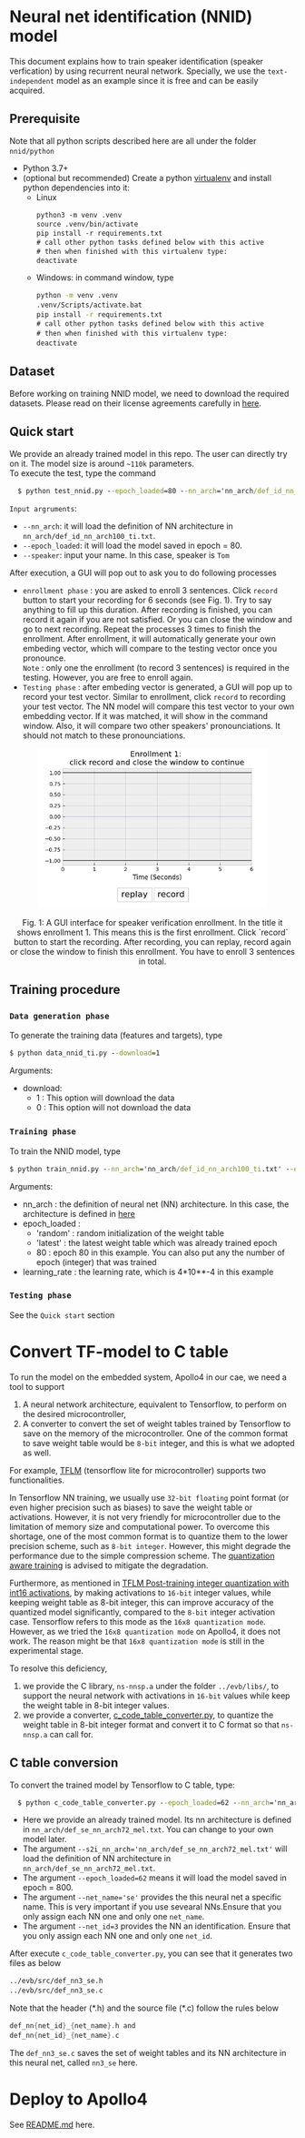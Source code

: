 # Neural net identification (NNID) model
This document explains how to train speaker identification (speaker verfication) by using recurrent neural network. Specially, we use the `text-independent` model as an example since it is free and can be easily acquired.
## Prerequisite
Note that all python scripts described here are all under the folder `nnid/python`
- Python 3.7+
- (optional but recommended) Create a python [virtualenv](https://docs.python.org/3/library/venv.html) and install python dependencies into it:
  - Linux
    ```
    python3 -m venv .venv
    source .venv/bin/activate
    pip install -r requirements.txt
    # call other python tasks defined below with this active
    # then when finished with this virtualenv type:
    deactivate
    ```
  - Windows: in command window, type
    ```cmd
    python -m venv .venv
    .venv/Scripts/activate.bat
    pip install -r requirements.txt
    # call other python tasks defined below with this active
    # then when finished with this virtualenv type:
    deactivate
    ```
## Dataset
Before working on training NNID model, we need to download the required datasets. Please read on their license agreements carefully in [here](../docs/README.md).
## Quick start
We provide an already trained model in this repo. The user can directly try on it. The model size is around `~110k` parameters. \
To execute the test, type the command
```cmd
  $ python test_nnid.py --epoch_loaded=80 --nn_arch='nn_arch/def_id_nn_arch100_ti.txt' --speaker='Tom' 
```
`Input argruments`:
  * `--nn_arch`: it will load the definition of NN architecture in `nn_arch/def_id_nn_arch100_ti.txt`. 
  * `--epoch_loaded`: it will load the model saved in epoch = 80.
  * `--speaker`: input your name. In this case, speaker is `Tom`

After execution, a GUI will pop out to ask you to do following processes
  * `enrollment phase` : you are asked to enroll 3 sentences. Click `record` button to start your recording for 6 seconds (see Fig. 1). Try to say anything to fill up this duration. After recording is finished, you can record it again if you are not satisfied. Or you can close the window and go to next recording. Repeat the processes 3 times to finish the enrollment. After enrollment, it will automatically generate your own embeding vector, which will compare to the testing vector once you pronounce. \
   `Note` : only one the enrollment (to record 3 sentences) is required in the testing. However, you are free to enroll again. 
 * `Testing phase` : after embeding vector is generated, a GUI will pop up to record your test vector. Similar to enrollment, click `record` to recording your test
vector. The NN model will compare this test vector to your own embedding vector. If it was matched, it will show in the command window. Also, it will compare two other speakers' pronounciations. It should not match to these pronounciations.
<p align="center">
  <img src="./figures/enrollment.png"  width="80%">
</p>
<p align="center">
Fig. 1: A GUI interface for speaker verification enrollment. In the title it shows enrollment 1. This means this is the first enrollment. Click `record` button to start the recording. After recording, you can replay, record again or close the window to finish this enrollment. You have to enroll 3 sentences in total.
</p>
  

## Training procedure
### `Data generation phase`
To generate the training data (features and targets), type
```cmd
$ python data_nnid_ti.py --download=1
```
Arguments:
  * download:
    * 1 : This option will download the data
    * 0 : This option will not download the data
### `Training phase`
To train the NNID model, type
```cmd
$ python train_nnid.py --nn_arch='nn_arch/def_id_nn_arch100_ti.txt' --epoch_loaded=`random` --learning_rate=4 * 10**-4
```
Arguments:
  * nn_arch : the definition of neural net (NN) architecture. In this case, the architecture is defined in [here](nn_arch/def_id_nn_arch100_ti.txt)
  * epoch_loaded : 
    * 'random' : random initialization of the weight table
    * 'latest' : the latest weight table which was already trained epoch
    * 80       : epoch 80 in this example. You can also put any the number of epoch (integer) that was trained
  * learning_rate : the learning rate, which is 4*10**-4 in this example
### `Testing phase`
See the `Quick start` section
# Convert TF-model to C table
To run the model on the embedded system, Apollo4 in our cae, we need a tool to support
1. A neural network architecture, equivalent to Tensorflow, to perform on the desired microcontroller,
2. A converter to convert the set of weight tables trained by Tensorflow to save on the memory of the microcontroller. One of the common format to save weight table would be `8-bit` integer, and this is what we adopted as well. 

For example, [TFLM](https://www.tensorflow.org/lite/microcontrollers) (tensorflow lite for microcontroller) supports two functionalities.

In Tensorflow NN training, we usually use `32-bit floating` point format (or even higher precision such as biases)  to save the weight table or activations. However, it is not very friendly for microcontroller due to the limitation of memory size and computational power. To overcome this shortage, one of the most common format is to quantize them to the lower precision scheme, such as `8-bit integer`. However, this might degrade the performance due to the simple compression scheme. The [quantization aware training](https://www.tensorflow.org/model_optimization/guide/quantization/training) is advised to mitigate the degradation. 

Furthermore, as mentioned in [TFLM Post-training integer quantization with int16 activations](https://www.tensorflow.org/lite/performance/post_training_integer_quant_16x8), by making activations to `16-bit` integer values, while keeping weight table as 8-bit integer, this can improve accuracy of the quantized model significantly, compared to the `8-bit` integer activation case. Tensorflow refers to this mode as the `16x8 quantization mode`. However, as we tried the `16x8 quantization mode` on Apollo4, it does not work. The reason might be that `16x8 quantization mode` is still in the experimental stage.  

To resolve this deficiency, 
1. we provide the C library, `ns-nnsp.a` under the folder `../evb/libs/`, to support the neural network with activations in `16-bit` values while keep the weight table in 8-bit integer values.
2. we provide a converter, [c_code_table_converter.py](./c_code_table_converter.py), to quantize the weight table in 8-bit integer format and convert it to C format so that `ns-nnsp.a` can call for. 
## C table conversion
 To convert the trained model by Tensorflow to C table, type:
```cmd
  $ python c_code_table_converter.py --epoch_loaded=62 --nn_arch='nn_arch/def_se_nn_arch72_mel.txt' --net_id=3 --net_name='se'
```
  * Here we provide an already trained model. Its nn architecture is defined in `nn_arch/def_se_nn_arch72_mel.txt`. You can change to your own model later.
  * The argument `--s2i_nn_arch='nn_arch/def_se_nn_arch72_mel.txt'` will load the definition of NN architecture in `nn_arch/def_se_nn_arch72_mel.txt`. 
  * The argument `--epoch_loaded=62` means it will load the model saved in epoch = 800.
  * The argument `--net_name='se'` provides the this neural net a specific name. This is very important if you use sevearal NNs.Ensure that you only assign each NN one and only one `net_name`.
  * The argument `--net_id=3` provides the NN an identification. Ensure that you only assign each NN one and only one `net_id`.
  
  After execute `c_code_table_converter.py`, you can see that it generates two files as below
  ```cmd
../evb/src/def_nn3_se.h
../evb/src/def_nn3_se.c
  ```
Note that the header (\*.h) and the source file (\*.c) follow the rules below 
```c
def_nn{net_id}_{net_name}.h and
def_nn{net_id}_{net_name}.c
```
The `def_nn3_se.c` saves the set of weight tables and its NN architecture in this neural net, called `nn3_se` here.

# Deploy to Apollo4
See [README.md](../README.md) here.